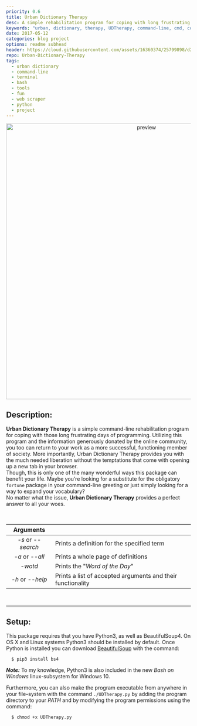 ```yaml
---
priority: 0.6
title: Urban Dictionary Therapy
desc: A simple rehabilitation program for coping with long frustrating days of programming
keywords: "urban, dictionary, therapy, UDTherapy, command-line, cmd, command, prompt, terminal, bash, unix, tool, script, funny, web, scraper, python, , windows, OSX, linux, jekyll, blog, github"
date: 2017-05-12
categories: blog project
options: readme subhead
header: https://cloud.githubusercontent.com/assets/16360374/25799898/d2fe937e-339b-11e7-81a5-b70a54b580d9.png
repo: Urban-Dictionary-Therapy
tags:
  - urban dictionary
  - command-line
  - terminal
  - bash
  - tools
  - fun
  - web scraper
  - python
  - project
---
```


<p align="center">
  <img src="https://cloud.githubusercontent.com/assets/16360374/25802132/cfcd58de-33a5-11e7-8cf8-81f18f6f7af8.png" width="750" alt="preview"/>
</p>

## Description:
**Urban Dictionary Therapy** is a simple command-line rehabilitation program for coping with those long frustrating days of programming. Utilizing this program and the information generously donated by the online community, you too can return to your work as a more successful, functioning member of society. More importantly, Urban Dictionary Therapy provides you with the much needed liberation without the temptations that come with opening up a new tab in your browser.  
Though, this is only one of the many wonderful ways this package can benefit your life. Maybe you&rsquo;re looking for a substitute for the obligatory ```fortune``` package in your command-line greeting or just simply looking for a way to expand your vocabulary?  
No matter what the issue, **Urban Dictionary Therapy** provides a perfect answer to all your woes.  

<br>

| Arguments          |                                                             |
|:-------------:|-------------------------------------------------------------|
| *-s* or *--search* |          Prints a definition for the specified term         |
|  *-a* or *--all*  |              Prints a whole page of definitions             |
|        *-wotd*        |              Prints the "*Word of the Day*"       |
|  *-h* or *--help* | Prints a list of accepted arguments and their functionality |

<br>

------

## Setup:
This package requires that you have Python3, as well as BeautifulSoup4. On OS X and Linux systems Python3 should be installed by default. Once Python is installed you can download [BeautifulSoup](https://www.crummy.com/software/BeautifulSoup/) with the command:
```shell
  $ pip3 install bs4
```
***Note:*** To my knowledge, Python3 is also included in the new *Bash on Windows* linux-subsystem for Windows 10.  


Furthermore, you can also make the program executable from anywhere in your file&ndash;system with the command `./UDTherapy.py` by adding the program directory to your *PATH* and by modifying the program permissions using the command:  
```shell
  $ chmod +x UDTherapy.py
```

<br><br>
